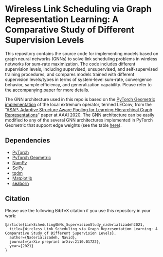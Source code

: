# Wireless Link Scheduling via Graph Representation Learning: A Comparative Study of Different Supervision Levels

This repository contains the source code for implementing models based on graph neural networks (GNNs) to solve link scheduling problems in wireless networks for sum-rate maximization. The code includes different supervision levels, including supervised, unsupervised, and self-supervised training procedures, and compares models trained with different supervision levels/types in terms of system-level sum-rate, convergence behavior, sample efficiency, and generalization capability. Please refer to [the accompanying paper](https://arxiv.org/abs/2110.01722) for more details.

The GNN architecture used in this repo is based on the [PyTorch Geometric implementation](https://pytorch-geometric.readthedocs.io/en/latest/modules/nn.html#torch_geometric.nn.conv.LEConv) of the local extremum operator, termed LEConv, from the “[ASAP: Adaptive Structure Aware Pooling for Learning Hierarchical Graph Representations](https://ojs.aaai.org/index.php/AAAI/article/view/5997/5853)” paper at AAAI 2020. The GNN architecture can be easily modified to any of the several GNN architectures implemented in PyTorch Geometric that support edge weights (see the table [here](https://pytorch-geometric.readthedocs.io/en/latest/notes/cheatsheet.html)).

## Dependencies

* [PyTorch](https://pytorch.org/)
* [PyTorch Geometric](https://pytorch-geometric.readthedocs.io/en/latest/index.html)
* [NumPy](https://numpy.org/)
* [SciPy](https://scipy.org/)
* [tqdm](https://tqdm.github.io/)
* [Matplotlib](https://matplotlib.org/)
* [seaborn](https://seaborn.pydata.org/)

## Citation

Please use the following BibTeX citation if you use this repository in your work:

```
@article{LinkSchedulingGNNs_SupervisionStudy_naderializadeh2021,
  title={Wireless Link Scheduling via Graph Representation Learning: A Comparative Study of Different Supervision Levels},
  author={Naderializadeh, Navid},
  journal={arXiv preprint arXiv:2110.01722},
  year={2021}
}
```
